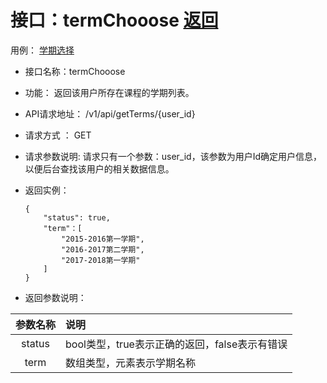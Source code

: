 # 接口：termChooose  [返回](../README.md)
用例： [学期选择](../yongli/学期选择.md)

- 接口名称：termChooose

- 功能：
  返回该用户所存在课程的学期列表。

- API请求地址：
  /v1/api/getTerms/{user_id}

- 请求方式 ：
  GET

- 请求参数说明:
  请求只有一个参数：user_id，该参数为用户Id确定用户信息，以便后台查找该用户的相关数据信息。

- 返回实例：

      {
          "status": true,
          "term"：[
              "2015-2016第一学期",
              "2016-2017第二学期",
              "2017-2018第一学期"
          ]
      }

- 返回参数说明：

|参数名称|说明|
|:---------:|:--------------------------------------------------------|
|status|bool类型，true表示正确的返回，false表示有错误|
|term|数组类型，元素表示学期名称|
